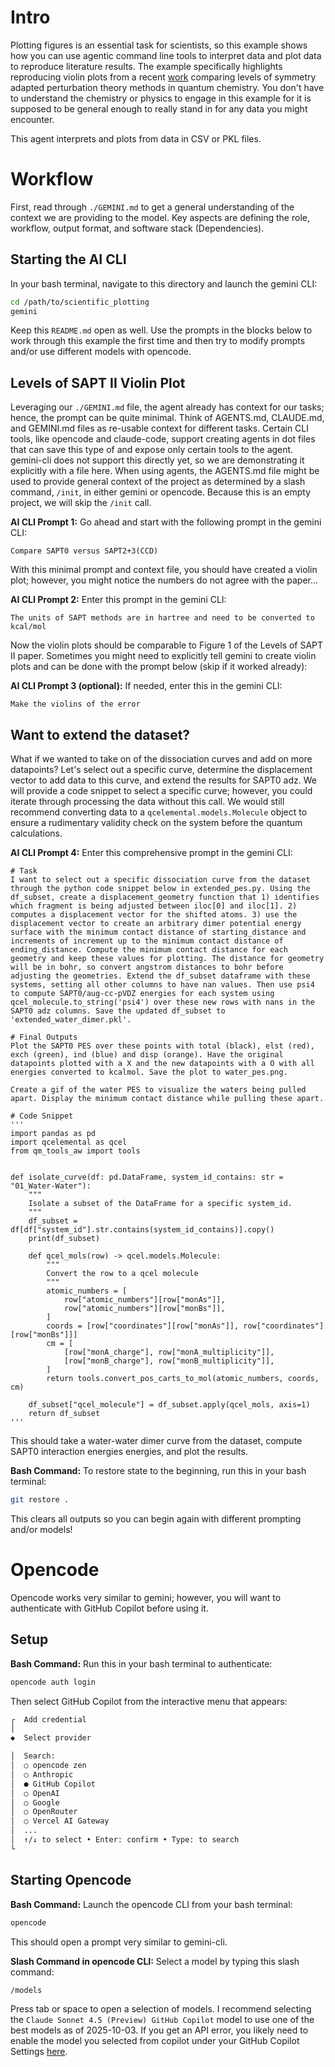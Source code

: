 # Intro

Plotting figures is an essential task for scientists, so this example shows how
you can use agentic command line tools to interpret data and plot data to
reproduce literature results. The example specifically highlights reproducing
violin plots from a recent
[work](https://chemrxiv.org/engage/chemrxiv/article-details/67fe885f6e70d6fb2e033804)
comparing levels of symmetry adapted perturbation theory methods in quantum
chemistry. You don't have to understand the chemistry or physics to engage in
this example for it is supposed to be general enough to really stand in for any
data you might encounter.

This agent interprets and plots from data in CSV or PKL files. 

# Workflow

First, read through `./GEMINI.md` to get a general understanding of the context
we are providing to the model. Key aspects are defining the role, workflow,
output format, and software stack (Dependencies). 

## Starting the AI CLI

In your bash terminal, navigate to this directory and launch the gemini CLI:
```bash
cd /path/to/scientific_plotting
gemini
```

Keep this `README.md` open as well. Use the prompts in the blocks 
below to work through this example the first time and then try to modify 
prompts and/or use different models with opencode.


## Levels of SAPT II Violin Plot

Leveraging our `./GEMINI.md` file, the agent already has context for our tasks;
hence, the prompt can be quite minimal. Think of AGENTS.md, CLAUDE.md, and
GEMINI.md files as re-usable context for different tasks. Certain CLI tools,
like opencode and claude-code, support creating agents in dot files that can
save this type of and expose only certain tools to the agent. gemini-cli does
not support this directly yet, so we are demonstrating it explicitly with a
file here. When using agents, the AGENTS.md file might be used to provide
general context of the project as determined by a slash command, `/init`, in
either gemini or opencode. Because this is an empty project, we will skip the
`/init` call. 

**AI CLI Prompt 1:** Go ahead and start with the following prompt in the gemini CLI:
```
Compare SAPT0 versus SAPT2+3(CCD)
```

With this minimal prompt and context file, you should have created a violin
plot; however, you might notice the numbers do not agree with the paper...

**AI CLI Prompt 2:** Enter this prompt in the gemini CLI:
```
The units of SAPT methods are in hartree and need to be converted to kcal/mol
```

Now the violin plots should be comparable to Figure 1 of the Levels of SAPT II
paper. Sometimes you might need to explicitly tell gemini to create violin plots
and can be done with the prompt below (skip if it worked already):

**AI CLI Prompt 3 (optional):** If needed, enter this in the gemini CLI:
```
Make the violins of the error
```

## Want to extend the dataset?

What if we wanted to take on of the dissociation curves and add on more
datapoints? Let's select out a specific curve, determine the displacement
vector to add data to this curve, and extend the results for SAPT0 adz. We will
provide a code snippet to select a specific curve; however, you could iterate
through processing the data without this call. We would still recommend
converting data to a `qcelemental.models.Molecule` object to ensure a rudimentary
validity check on the system before the quantum calculations.

**AI CLI Prompt 4:** Enter this comprehensive prompt in the gemini CLI:
```
# Task
I want to select out a specific dissociation curve from the dataset through the python code snippet below in extended_pes.py. Using the df_subset, create a displacement_geometry function that 1) identifies which fragment is being adjusted between iloc[0] and iloc[1]. 2) computes a displacement vector for the shifted atoms. 3) use the displacement vector to create an arbitrary dimer potential energy surface with the minimum contact distance of starting_distance and increments of increment up to the minimum contact distance of ending_distance. Compute the minimum contact distance for each geometry and keep these values for plotting. The distance for geometry will be in bohr, so convert angstrom distances to bohr before adjusting the geometries. Extend the df_subset dataframe with these systems, setting all other columns to have nan values. Then use psi4 to compute SAPT0/aug-cc-pVDZ energies for each system using qcel_molecule.to_string('psi4') over these new rows with nans in the SAPT0 adz columns. Save the updated df_subset to 'extended_water_dimer.pkl'. 

# Final Outputs
Plot the SAPT0 PES over these points with total (black), elst (red), exch (green), ind (blue) and disp (orange). Have the original datapoints plotted with a X and the new datapoints with a O with all energies converted to kcalmol. Save the plot to water_pes.png.

Create a gif of the water PES to visualize the waters being pulled apart. Display the minimum contact distance while pulling these apart.

# Code Snippet
'''
import pandas as pd
import qcelemental as qcel
from qm_tools_aw import tools


def isolate_curve(df: pd.DataFrame, system_id_contains: str = "01_Water-Water"):
    """
    Isolate a subset of the DataFrame for a specific system_id.
    """
    df_subset = df[df["system_id"].str.contains(system_id_contains)].copy()
    print(df_subset)

    def qcel_mols(row) -> qcel.models.Molecule:
        """
        Convert the row to a qcel molecule
        """
        atomic_numbers = [
            row["atomic_numbers"][row["monAs"]],
            row["atomic_numbers"][row["monBs"]],
        ]
        coords = [row["coordinates"][row["monAs"]], row["coordinates"][row["monBs"]]]
        cm = [
            [row["monA_charge"], row["monA_multiplicity"]],
            [row["monB_charge"], row["monB_multiplicity"]],
        ]
        return tools.convert_pos_carts_to_mol(atomic_numbers, coords, cm)

    df_subset["qcel_molecule"] = df_subset.apply(qcel_mols, axis=1)
    return df_subset
'''
```

This should take a water-water dimer curve from the dataset, compute SAPT0
interaction energies energies, and plot the results. 

**Bash Command:** To restore state to the beginning, run this in your bash terminal:
```bash
git restore .
```
This clears all outputs so you can begin again with different prompting and/or models! 

# Opencode

Opencode works very similar to gemini; however, you will want to authenticate with
GitHub Copilot before using it.

## Setup

**Bash Command:** Run this in your bash terminal to authenticate:
```bash
opencode auth login
```

Then select GitHub Copilot from the interactive menu that appears:
```txt
┌  Add credential
│
◆  Select provider

│  Search:
│  ○ opencode zen
│  ○ Anthropic
│  ● GitHub Copilot
│  ○ OpenAI
│  ○ Google
│  ○ OpenRouter
│  ○ Vercel AI Gateway
│  ...
│  ↑/↓ to select • Enter: confirm • Type: to search
└
```

## Starting Opencode

**Bash Command:** Launch the opencode CLI from your bash terminal:
```bash
opencode
```

This should open a prompt very similar to gemini-cli.

**Slash Command in opencode CLI:** Select a model by typing this slash command:
```
/models
```
Press tab or space to open a selection of models. I recommend selecting the 
`Claude Sonnet 4.5 (Preview) GitHub Copilot` model to use one of the best 
models as of 2025-10-03. If you get an API error, you likely need to enable 
the model you selected from copilot under your GitHub Copilot Settings
[here](https://github.com/settings/copilot/features).

